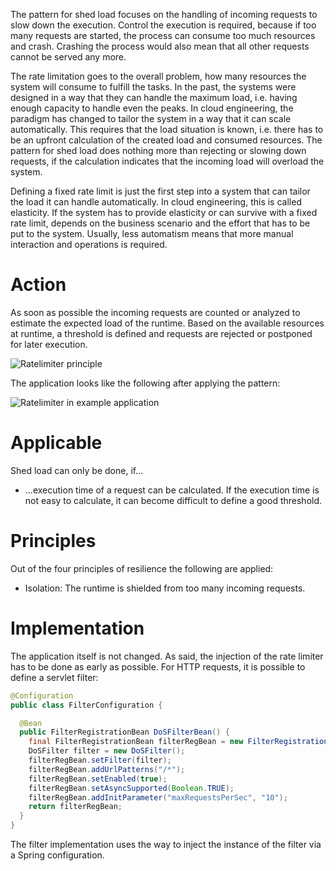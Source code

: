 The pattern for shed load focuses on the handling of incoming requests to slow down the execution. Control the execution is required, because if too many requests are started, the process can consume too much resources and crash. Crashing the process would also mean that all other requests cannot be served any more.

The rate limitation goes to the overall problem, how many resources the system will consume to fulfill the tasks. In the past, the systems were designed in a way that they can handle the maximum load, i.e. having enough capacity to handle even the peaks. In cloud engineering, the paradigm has changed to tailor the system in a way that it can scale automatically. This requires that the load situation is known, i.e. there has to be an upfront calculation of the created load and consumed resources. The pattern for shed load does nothing more than rejecting or slowing down requests, if the calculation indicates that the incoming load will overload the system.

Defining a fixed rate limit is just the first step into a system that can tailor the load it can handle automatically. In cloud engineering, this is called elasticity. If the system has to provide elasticity or can survive with a fixed rate limit, depends on the business scenario and the effort that has to be put to the system. Usually, less automatism means that more manual interaction and operations is required.

# Action

As soon as possible the incoming requests are counted or analyzed to estimate the expected load of the runtime. Based on the available resources at runtime, a threshold is defined and requests are rejected or postponed for later execution.

![Ratelimiter principle](https://github.wdf.sap.corp/cloud-native-dev/resilience/blob/master/Images/RateLimiter.png)

The application looks like the following after applying the pattern:

![Ratelimiter in example application](https://github.wdf.sap.corp/cloud-native-dev/resilience/blob/master/Images/RateLimiterRefApp.png)

# Applicable

Shed load can only be done, if...

- ...execution time of a request can be calculated. If the execution time is not easy to calculate, it can become difficult to define a good threshold.

# Principles

Out of the four principles of resilience the following are applied:

- Isolation: The runtime is shielded from too many incoming requests.

# Implementation

The application itself is not changed. As said, the injection of the rate limiter has to be done as early as possible. For HTTP requests, it is possible to define a servlet filter:

```Java
@Configuration
public class FilterConfiguration {

  @Bean
  public FilterRegistrationBean DoSFilterBean() {
    final FilterRegistrationBean filterRegBean = new FilterRegistrationBean();
    DoSFilter filter = new DoSFilter();
    filterRegBean.setFilter(filter);
    filterRegBean.addUrlPatterns("/*");
    filterRegBean.setEnabled(true);
    filterRegBean.setAsyncSupported(Boolean.TRUE);
    filterRegBean.addInitParameter("maxRequestsPerSec", "10");
    return filterRegBean;
  }
}
```

The filter implementation uses the way to inject the instance of the filter via a Spring configuration.
